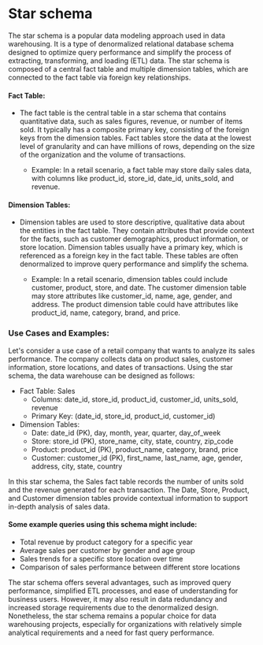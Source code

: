 # Star schema

The star schema is a popular data modeling approach used in data warehousing. It is a type of denormalized relational database schema designed to optimize query performance and simplify the process of extracting, transforming, and loading (ETL) data. The star schema is composed of a central fact table and multiple dimension tables, which are connected to the fact table via foreign key relationships.

#### Fact Table:
* The fact table is the central table in a star schema that contains quantitative data, such as sales figures, revenue, or number of items sold. It typically has a composite primary key, consisting of the foreign keys from the dimension tables. Fact tables store the data at the lowest level of granularity and can have millions of rows, depending on the size of the organization and the volume of transactions.

  * Example: In a retail scenario, a fact table may store daily sales data, with columns like product_id, store_id, date_id, units_sold, and revenue.

#### Dimension Tables:
* Dimension tables are used to store descriptive, qualitative data about the entities in the fact table. They contain attributes that provide context for the facts, such as customer demographics, product information, or store location. Dimension tables usually have a primary key, which is referenced as a foreign key in the fact table. These tables are often denormalized to improve query performance and simplify the schema.

  * Example: In a retail scenario, dimension tables could include customer, product, store, and date. The customer dimension table may store attributes like customer_id, name, age, gender, and address. The product dimension table could have attributes like product_id, name, category, brand, and price.

### Use Cases and Examples:

Let's consider a use case of a retail company that wants to analyze its sales performance. The company collects data on product sales, customer information, store locations, and dates of transactions. Using the star schema, the data warehouse can be designed as follows:

* Fact Table: Sales
  * Columns: date_id, store_id, product_id, customer_id, units_sold, revenue
  * Primary Key: (date_id, store_id, product_id, customer_id)
* Dimension Tables:
  * Date: date_id (PK), day, month, year, quarter, day_of_week
  * Store: store_id (PK), store_name, city, state, country, zip_code
  * Product: product_id (PK), product_name, category, brand, price
  * Customer: customer_id (PK), first_name, last_name, age, gender, address, city, state, country

In this star schema, the Sales fact table records the number of units sold and the revenue generated for each transaction. The Date, Store, Product, and Customer dimension tables provide contextual information to support in-depth analysis of sales data.

#### Some example queries using this schema might include:

* Total revenue by product category for a specific year
* Average sales per customer by gender and age group
* Sales trends for a specific store location over time
* Comparison of sales performance between different store locations

The star schema offers several advantages, such as improved query performance, simplified ETL processes, and ease of understanding for business users.
However, it may also result in data redundancy and increased storage requirements due to the denormalized design.
Nonetheless, the star schema remains a popular choice for data warehousing projects, especially for organizations with relatively simple analytical requirements and a need for fast query performance.
